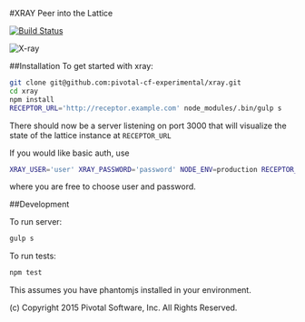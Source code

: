 #XRAY
Peer into the Lattice 

[![Build Status](https://magnum.travis-ci.com/pivotal-cf-experimental/xray.svg?token=qqbUN3LT4qYTrsZnjZQ5&branch=master)](https://magnum.travis-ci.com/pivotal-cf-experimental/xray)

![X-ray](../master/lattice-xray.png?raw=true)

##Installation
To get started with xray:
```sh
git clone git@github.com:pivotal-cf-experimental/xray.git
cd xray
npm install
RECEPTOR_URL='http://receptor.example.com' node_modules/.bin/gulp s
```
There should now be a server listening on port 3000 that will visualize the state of the lattice instance at `RECEPTOR_URL`

If you would like basic auth, use
```sh
XRAY_USER='user' XRAY_PASSWORD='password' NODE_ENV=production RECEPTOR_URL='http://receptor.example.com' node_module/.bin/gulp s
```
where you are free to choose user and password.

##Development

To run server:
```sh
gulp s
```

To run tests:
```sh
npm test
```

This assumes you have phantomjs installed in your environment.

(c) Copyright 2015 Pivotal Software, Inc. All Rights Reserved.
